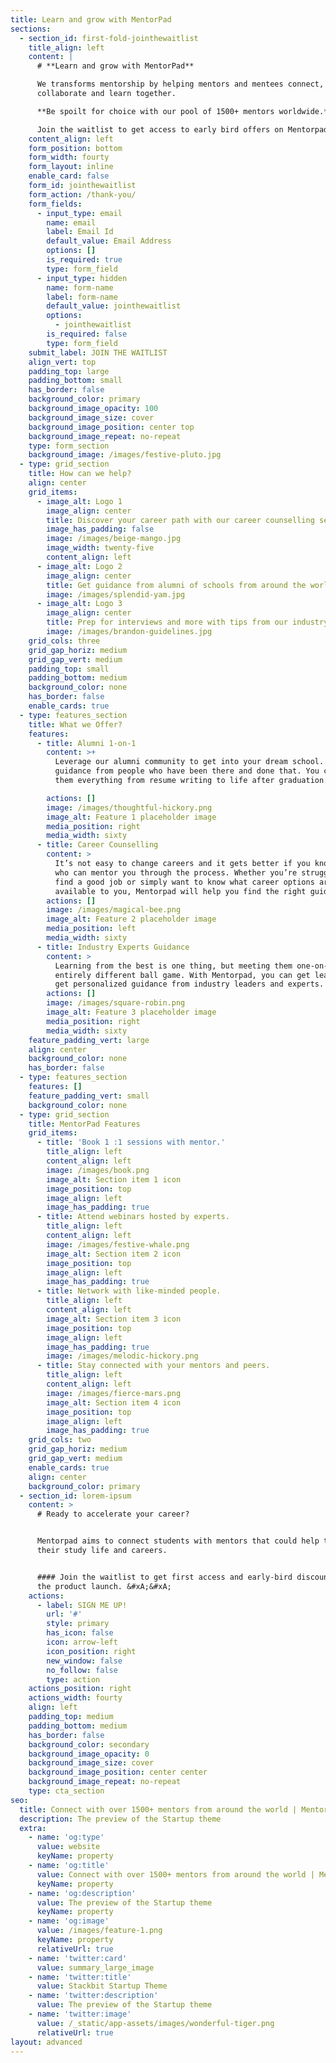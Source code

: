 ```yaml
---
title: Learn and grow with MentorPad
sections:
  - section_id: first-fold-jointhewaitlist
    title_align: left
    content: |
      # **Learn and grow with MentorPad**

      We transforms mentorship by helping mentors and mentees connect, 
      collaborate and learn together.

      **Be spoilt for choice with our pool of 1500+ mentors worldwide.**

      Join the waitlist to get access to early bird offers on Mentorpad!
    content_align: left
    form_position: bottom
    form_width: fourty
    form_layout: inline
    enable_card: false
    form_id: jointhewaitlist
    form_action: /thank-you/
    form_fields:
      - input_type: email
        name: email
        label: Email Id
        default_value: Email Address
        options: []
        is_required: true
        type: form_field
      - input_type: hidden
        name: form-name
        label: form-name
        default_value: jointhewaitlist
        options:
          - jointhewaitlist
        is_required: false
        type: form_field
    submit_label: JOIN THE WAITLIST
    align_vert: top
    padding_top: large
    padding_bottom: small
    has_border: false
    background_color: primary
    background_image_opacity: 100
    background_image_size: cover
    background_image_position: center top
    background_image_repeat: no-repeat
    type: form_section
    background_image: /images/festive-pluto.jpg
  - type: grid_section
    title: How can we help?
    align: center
    grid_items:
      - image_alt: Logo 1
        image_align: center
        title: Discover your career path with our career counselling services
        image_has_padding: false
        image: /images/beige-mango.jpg
        image_width: twenty-five
        content_align: left
      - image_alt: Logo 2
        image_align: center
        title: Get guidance from alumni of schools from around the world
        image: /images/splendid-yam.jpg
      - image_alt: Logo 3
        image_align: center
        title: Prep for interviews and more with tips from our industry experts
        image: /images/brandon-guidelines.jpg
    grid_cols: three
    grid_gap_horiz: medium
    grid_gap_vert: medium
    padding_top: small
    padding_bottom: medium
    background_color: none
    has_border: false
    enable_cards: true
  - type: features_section
    title: What we Offer?
    features:
      - title: Alumni 1-on-1
        content: >+
          Leverage our alumni community to get into your dream school. Get
          guidance from people who have been there and done that. You can ask
          them everything from resume writing to life after graduation.

        actions: []
        image: /images/thoughtful-hickory.png
        image_alt: Feature 1 placeholder image
        media_position: right
        media_width: sixty
      - title: Career Counselling
        content: >
          It’s not easy to change careers and it gets better if you know someone
          who can mentor you through the process. Whether you’re struggling to
          find a good job or simply want to know what career options are
          available to you, Mentorpad will help you find the right guidance.
        actions: []
        image: /images/magical-bee.png
        image_alt: Feature 2 placeholder image
        media_position: left
        media_width: sixty
      - title: Industry Experts Guidance
        content: >
          Learning from the best is one thing, but meeting them one-on-one is an
          entirely different ball game. With Mentorpad, you can get learn and
          get personalized guidance from industry leaders and experts.
        actions: []
        image: /images/square-robin.png
        image_alt: Feature 3 placeholder image
        media_position: right
        media_width: sixty
    feature_padding_vert: large
    align: center
    background_color: none
    has_border: false
  - type: features_section
    features: []
    feature_padding_vert: small
    background_color: none
  - type: grid_section
    title: MentorPad Features
    grid_items:
      - title: 'Book 1 :1 sessions with mentor.'
        title_align: left
        content_align: left
        image: /images/book.png
        image_alt: Section item 1 icon
        image_position: top
        image_align: left
        image_has_padding: true
      - title: Attend webinars hosted by experts.
        title_align: left
        content_align: left
        image: /images/festive-whale.png
        image_alt: Section item 2 icon
        image_position: top
        image_align: left
        image_has_padding: true
      - title: Network with like-minded people.
        title_align: left
        content_align: left
        image_alt: Section item 3 icon
        image_position: top
        image_align: left
        image_has_padding: true
        image: /images/melodic-hickory.png
      - title: Stay connected with your mentors and peers.
        title_align: left
        content_align: left
        image: /images/fierce-mars.png
        image_alt: Section item 4 icon
        image_position: top
        image_align: left
        image_has_padding: true
    grid_cols: two
    grid_gap_horiz: medium
    grid_gap_vert: medium
    enable_cards: true
    align: center
    background_color: primary
  - section_id: lorem-ipsum
    content: >
      # Ready to accelerate your career?


      Mentorpad aims to connect students with mentors that could help them with
      their study life and careers.


      #### Join the waitlist to get first access and early-bird discounts during
      the product launch. &#xA;&#xA;
    actions:
      - label: SIGN ME UP!
        url: '#'
        style: primary
        has_icon: false
        icon: arrow-left
        icon_position: right
        new_window: false
        no_follow: false
        type: action
    actions_position: right
    actions_width: fourty
    align: left
    padding_top: medium
    padding_bottom: medium
    has_border: false
    background_color: secondary
    background_image_opacity: 0
    background_image_size: cover
    background_image_position: center center
    background_image_repeat: no-repeat
    type: cta_section
seo:
  title: Connect with over 1500+ mentors from around the world | Mentorpad
  description: The preview of the Startup theme
  extra:
    - name: 'og:type'
      value: website
      keyName: property
    - name: 'og:title'
      value: Connect with over 1500+ mentors from around the world | Mentorpad
      keyName: property
    - name: 'og:description'
      value: The preview of the Startup theme
      keyName: property
    - name: 'og:image'
      value: /images/feature-1.png
      keyName: property
      relativeUrl: true
    - name: 'twitter:card'
      value: summary_large_image
    - name: 'twitter:title'
      value: Stackbit Startup Theme
    - name: 'twitter:description'
      value: The preview of the Startup theme
    - name: 'twitter:image'
      value: /_static/app-assets/images/wonderful-tiger.png
      relativeUrl: true
layout: advanced
---
```

